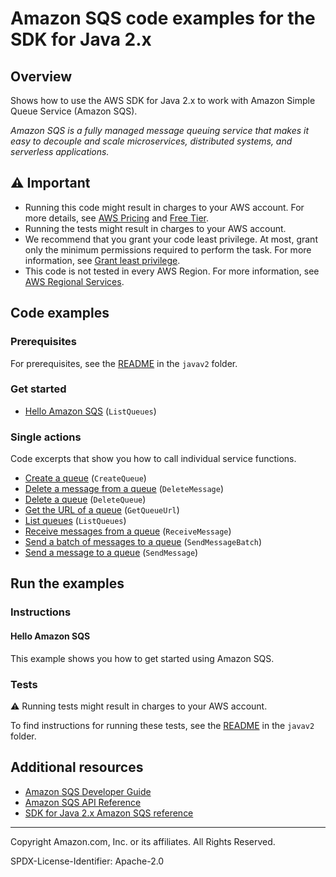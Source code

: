 # Amazon SQS code examples for the SDK for Java 2.x

## Overview

Shows how to use the AWS SDK for Java 2.x to work with Amazon Simple Queue Service (Amazon SQS).

<!--custom.overview.start-->
<!--custom.overview.end-->

_Amazon SQS is a fully managed message queuing service that makes it easy to decouple and scale microservices, distributed systems, and serverless applications._

## ⚠ Important

* Running this code might result in charges to your AWS account. For more details, see [AWS Pricing](https://aws.amazon.com/pricing/) and [Free Tier](https://aws.amazon.com/free/).
* Running the tests might result in charges to your AWS account.
* We recommend that you grant your code least privilege. At most, grant only the minimum permissions required to perform the task. For more information, see [Grant least privilege](https://docs.aws.amazon.com/IAM/latest/UserGuide/best-practices.html#grant-least-privilege).
* This code is not tested in every AWS Region. For more information, see [AWS Regional Services](https://aws.amazon.com/about-aws/global-infrastructure/regional-product-services).

<!--custom.important.start-->
<!--custom.important.end-->

## Code examples

### Prerequisites

For prerequisites, see the [README](../../README.md#Prerequisites) in the `javav2` folder.


<!--custom.prerequisites.start-->
<!--custom.prerequisites.end-->

### Get started

- [Hello Amazon SQS](src/main/java/com/example/sqs/HelloSQS.java#L10) (`ListQueues`)


### Single actions

Code excerpts that show you how to call individual service functions.

- [Create a queue](src/main/java/com/example/sqs/SQSExample.java#L11) (`CreateQueue`)
- [Delete a message from a queue](src/main/java/com/example/sqs/SQSExample.java#L191) (`DeleteMessage`)
- [Delete a queue](src/main/java/com/example/sqs/DeleteQueue.java#L12) (`DeleteQueue`)
- [Get the URL of a queue](src/main/java/com/example/sqs/SQSExample.java#L70) (`GetQueueUrl`)
- [List queues](src/main/java/com/example/sqs/SQSExample.java#L85) (`ListQueues`)
- [Receive messages from a queue](src/main/java/com/example/sqs/SQSExample.java#L154) (`ReceiveMessage`)
- [Send a batch of messages to a queue](src/main/java/com/example/sqs/SQSExample.java#L135) (`SendMessageBatch`)
- [Send a message to a queue](src/main/java/com/example/sqs/SendMessages.java#L12) (`SendMessage`)


<!--custom.examples.start-->
<!--custom.examples.end-->

## Run the examples

### Instructions


<!--custom.instructions.start-->
<!--custom.instructions.end-->

#### Hello Amazon SQS

This example shows you how to get started using Amazon SQS.



### Tests

⚠ Running tests might result in charges to your AWS account.


To find instructions for running these tests, see the [README](../../README.md#Tests)
in the `javav2` folder.



<!--custom.tests.start-->
<!--custom.tests.end-->

## Additional resources

- [Amazon SQS Developer Guide](https://docs.aws.amazon.com/AWSSimpleQueueService/latest/SQSDeveloperGuide/welcome.html)
- [Amazon SQS API Reference](https://docs.aws.amazon.com/AWSSimpleQueueService/latest/APIReference/Welcome.html)
- [SDK for Java 2.x Amazon SQS reference](https://sdk.amazonaws.com/java/api/latest/software/amazon/awssdk/services/sqs/package-summary.html)

<!--custom.resources.start-->
<!--custom.resources.end-->

---

Copyright Amazon.com, Inc. or its affiliates. All Rights Reserved.

SPDX-License-Identifier: Apache-2.0
